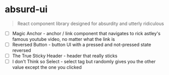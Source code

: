# absurd-ui

> React component library designed for absurdity and utterly ridiculous

- [ ] Magic Anchor - anchor / link component that navigates to rick astley's famous youtube video, no matter what the link is
- [ ] Reversed Button - button UI with a pressed and not-pressed state reversed
- [ ] The True Sticky Header - header that really sticks
- [ ] I don't Think so Select - select tag but randomly gives you the other value except the one you clicked
